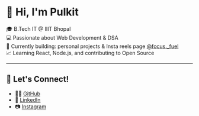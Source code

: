 # 👋 Hi, I'm Pulkit

🎓 B.Tech IT @ IIIT Bhopal  
💻 Passionate about Web Development & DSA  
🚀 Currently building: personal projects & Insta reels page [@focus._fuel](https://instagram.com/focus._fuel)  
📈 Learning React, Node.js, and contributing to Open Source

---

## 🔗 Let's Connect!

- 👨‍💻 [GitHub](https://github.com/PulkitXmeen)
- 💼 [LinkedIn](https://www.linkedin.com/in/pulkit-m-b5aab11b9)
- 📷 [Instagram](https://instagram.com/pulkitxmeen)

